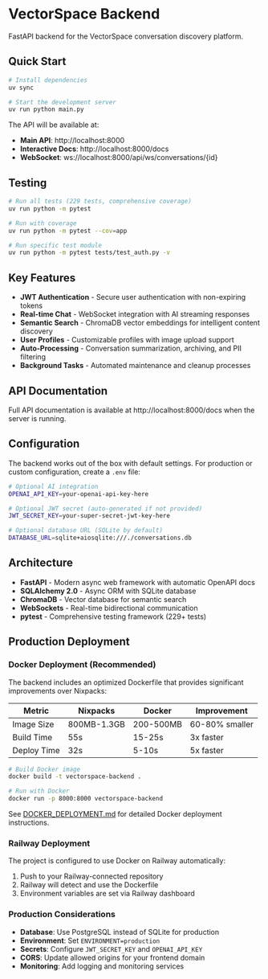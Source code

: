 # VectorSpace Backend

FastAPI backend for the VectorSpace conversation discovery platform.

## Quick Start

```bash
# Install dependencies
uv sync

# Start the development server
uv run python main.py
```

The API will be available at:
- **Main API**: http://localhost:8000
- **Interactive Docs**: http://localhost:8000/docs
- **WebSocket**: ws://localhost:8000/api/ws/conversations/{id}

## Testing

```bash
# Run all tests (229 tests, comprehensive coverage)
uv run python -m pytest

# Run with coverage
uv run python -m pytest --cov=app

# Run specific test module
uv run python -m pytest tests/test_auth.py -v
```

## Key Features

- **JWT Authentication** - Secure user authentication with non-expiring tokens
- **Real-time Chat** - WebSocket integration with AI streaming responses
- **Semantic Search** - ChromaDB vector embeddings for intelligent content discovery
- **User Profiles** - Customizable profiles with image upload support
- **Auto-Processing** - Conversation summarization, archiving, and PII filtering
- **Background Tasks** - Automated maintenance and cleanup processes

## API Documentation

Full API documentation is available at http://localhost:8000/docs when the server is running.

## Configuration

The backend works out of the box with default settings. For production or custom configuration, create a `.env` file:

```bash
# Optional AI integration
OPENAI_API_KEY=your-openai-api-key-here

# Optional JWT secret (auto-generated if not provided)
JWT_SECRET_KEY=your-super-secret-jwt-key-here

# Optional database URL (SQLite by default)
DATABASE_URL=sqlite+aiosqlite:///./conversations.db
```

## Architecture

- **FastAPI** - Modern async web framework with automatic OpenAPI docs
- **SQLAlchemy 2.0** - Async ORM with SQLite database  
- **ChromaDB** - Vector database for semantic search
- **WebSockets** - Real-time bidirectional communication
- **pytest** - Comprehensive testing framework (229+ tests)

## Production Deployment

### Docker Deployment (Recommended)

The backend includes an optimized Dockerfile that provides significant improvements over Nixpacks:

| Metric | Nixpacks | Docker | Improvement |
|--------|----------|--------|-------------|
| Image Size | 800MB-1.3GB | 200-500MB | 60-80% smaller |
| Build Time | 55s | 15-25s | 3x faster |
| Deploy Time | 32s | 5-10s | 5x faster |

```bash
# Build Docker image
docker build -t vectorspace-backend .

# Run with Docker
docker run -p 8000:8000 vectorspace-backend
```

See [DOCKER_DEPLOYMENT.md](./DOCKER_DEPLOYMENT.md) for detailed Docker deployment instructions.

### Railway Deployment

The project is configured to use Docker on Railway automatically:

1. Push to your Railway-connected repository
2. Railway will detect and use the Dockerfile
3. Environment variables are set via Railway dashboard

### Production Considerations

- **Database**: Use PostgreSQL instead of SQLite for production
- **Environment**: Set `ENVIRONMENT=production` 
- **Secrets**: Configure `JWT_SECRET_KEY` and `OPENAI_API_KEY`
- **CORS**: Update allowed origins for your frontend domain
- **Monitoring**: Add logging and monitoring services